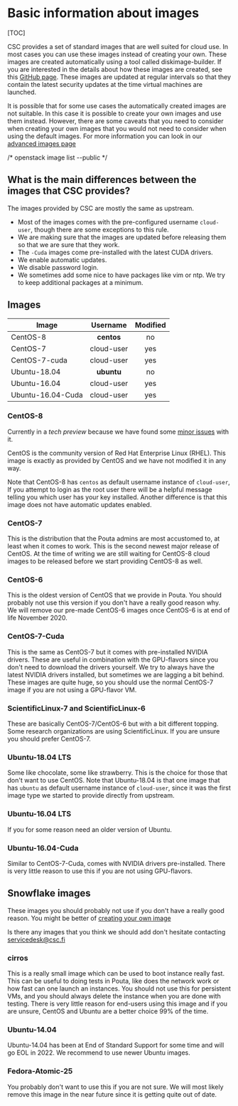 # Basic information about images

[TOC]

CSC provides a set of standard images that are  well suited for cloud
use. In most cases you can use these images instead of creating your
own. These images are created automatically using a tool called
diskimage-builder. If you are interested in the details about how
these images are created, see this [GitHub page]. These images are
updated at regular intervals so that they contain the latest security
updates at the time virtual machines are launched.

It is possible that for some use cases the automatically created
images are not suitable. In this case it is possible to create your
own images and use them instead. However, there are some caveats that
you need to consider when creating  your own images that you would not
need to consider when using the default images. For more information
you can look in our [advanced images page](../adding-images)

/* openstack image list --public */

## What is the main differences between the images that CSC provides?
The images provided by CSC are mostly the same as upstream.

* Most of the images comes with the pre-configured username `cloud-user`,
though there are some exceptions to this rule.
* We are making sure that the images are updated before releasing them
so that we are sure that they work.
* The `-Cuda` images come pre-installed with the latest CUDA drivers.
* We enable automatic updates.
* We disable password login.
* We sometimes add some nice to have packages like vim or ntp. We try to
keep additional packages at a minimum.

## Images

|Image|Username|Modified <br/>|
|--- |:---:|:---:|
|CentOS-8   |**centos** | no |
|CentOS-7   |cloud-user | yes|
|CentOS-7-cuda   |cloud-user |yes|
|Ubuntu-18.04   |**ubuntu** | no |
|Ubuntu-16.04   |cloud-user | yes|
|Ubuntu-16.04-Cuda   |cloud-user | yes|

### CentOS-8
Currently in a *tech preview* because we have found some
[minor issues](https://bugs.centos.org/view.php?id=16948) with it.

CentOS is the community version of Red Hat Enterprise Linux (RHEL).
This image is exactly as provided by CentOS and we have not modified it
in any way.

Note that CentOS-8 has `centos` as default username instance of `cloud-user`,
If you attempt to login as the root user there will be a helpful message telling
you which user has your key installed.
Another difference is that this image does not have automatic updates enabled.

### CentOS-7
This is the distribution that the Pouta admins are most accustomed to, at least
when it comes to work. This is the second newest major release of CentOS.
At the time of writing we are still waiting for CentOS-8 cloud images to be
released before we start providing CentOS-8 as well.

### CentOS-6
This is the oldest version of CentOS that we provide in Pouta. You should
probably not use this version if you don't have a really good reason why.
We will remove our pre-made CentOS-6 images once CentOS-6 is at end of life
November 2020.

### CentOS-7-Cuda
This is the same as CentOS-7 but it comes with pre-installed NVIDIA drivers.
These are useful in combination with the GPU-flavors since you don't need
to download the drivers yourself. We try to always have the latest NVIDIA
drivers installed, but sometimes we are lagging a bit behind. These images
are quite huge, so you should use the normal CentOS-7 image if you are not
using a GPU-flavor VM.

### ScientificLinux-7 and ScientificLinux-6
These are basically CentOS-7/CentOS-6 but with a bit different topping. Some
research organizations are using ScientificLinux. If you are unsure you
should prefer CentOS-7.


### Ubuntu-18.04 LTS
Some like chocolate, some like strawberry. This is the choice for those that
don't want to use CentOS. Note that Ubuntu-18.04 is that one image that
has `ubuntu` as default username instance of `cloud-user`, since it was the
first image type we started to provide directly from upstream.

### Ubuntu-16.04 LTS
If you for some reason need an older version of Ubuntu.

### Ubuntu-16.04-Cuda
Similar to CentOS-7-Cuda, comes with NVIDIA drivers pre-installed. There
is very little reason to use this if you are not using GPU-flavors.

## Snowflake images
These images you should probably not use if you don't have a really good
reason. You might be better of [creating your own image](../adding-images)

Is there any images that you think we should add don't hesitate contacting
servicedesk@csc.fi

### cirros
This is a really small image which can be used to boot instance really fast.
This can be useful to doing tests in Pouta, like does the network work or
how fast can one launch an instances. You should not use this for persistent
VMs, and you should always delete the instance when you are done with
testing. There is very little reason for end-users using this image and if
you are unsure, CentOS and Ubuntu are a better choice 99% of the time.

### Ubuntu-14.04
Ubuntu-14.04 has been at End of Standard Support for some time and will go
EOL in 2022. We recommend to use newer Ubuntu images.

### Fedora-Atomic-25
You probably don't want to use this if you are not sure. We will most likely
remove this image in the near future since it is getting quite out of date.

[GitHub page]: https://github.com/CSC-IT-Center-for-Science/diskimage-builder-csc-automation
